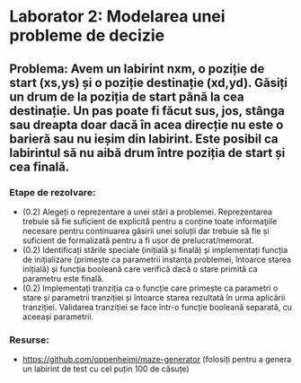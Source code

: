 
# Laborator 2: Modelarea unei probleme de decizie

## Problema: Avem un labirint nxm, o poziție de start (xs,ys) și o poziție destinație (xd,yd). Găsiți un drum de la poziția de start până la cea destinație. Un pas poate fi făcut sus, jos, stânga sau dreapta doar dacă în acea direcție nu este o barieră sau nu ieșim din labirint. Este posibil ca labirintul să nu aibă drum între poziția de start și cea finală.

### Etape de rezolvare:

- (0.2) Alegeți o reprezentare a unei stări a problemei. Reprezentarea trebuie să fie suficient de explicită pentru a conține toate informaţiile necesare pentru continuarea găsirii unei soluții dar trebuie să fie și suficient de formalizată pentru a fi ușor de prelucrat/memorat.
- (0.2) Identificați stările speciale (inițială și finală) și implementați funcția de inițializare (primește ca parametrii instanța problemei, întoarce starea inițială) și funcția booleană care verifică dacă o stare primită ca parametru este finală.
- (0.2) Implementați tranziția ca o funcție care primește ca parametri o stare și parametrii tranziției și întoarce starea rezultată în urma aplicării tranziției. Validarea tranziției se face într-o funcție booleană separată, cu aceeași parametrii.

### Resurse:
- https://github.com/oppenheimj/maze-generator (folosiți pentru a genera un labirint de test cu cel puțin 100 de căsuțe)
